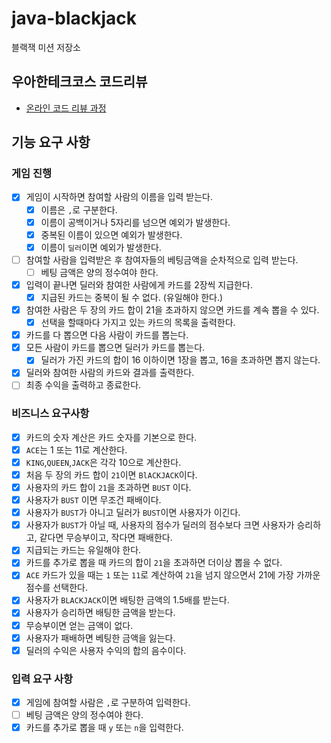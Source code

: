 # java-blackjack

블랙잭 미션 저장소

## 우아한테크코스 코드리뷰

- [온라인 코드 리뷰 과정](https://github.com/woowacourse/woowacourse-docs/blob/master/maincourse/README.md)

## 기능 요구 사항

### 게임 진행

- [X] 게임이 시작하면 참여할 사람의 이름을 입력 받는다.
    - [X] 이름은 `,`로 구분한다.
    - [X] 이름이 공백이거나 5자리를 넘으면 예외가 발생한다.
    - [X] 중복된 이름이 있으면 예외가 발생한다.
    - [X] 이름이 `딜러`이면 예외가 발생한다.
- [ ] 참여할 사람을 입력받은 후 참여자들의 베팅금액을 순차적으로 입력 받는다.
    - [ ] 베팅 금액은 양의 정수여야 한다. 
- [X] 입력이 끝나면 딜러와 참여한 사람에게 카드를 2장씩 지급한다.
    - [X] 지급된 카드는 중복이 될 수 없다. (유일해야 한다.)
- [X] 참여한 사람은 두 장의 카드 합이 21을 초과하지 않으면 카드를 계속 뽑을 수 있다.
    - [X] 선택을 할때마다 가지고 있는 카드의 목록을 출력한다.
- [X] 카드를 다 뽑으면 다음 사람이 카드를 뽑는다.
- [X] 모든 사람이 카드를 뽑으면 딜러가 카드를 뽑는다.
    - [X] 딜러가 가진 카드의 합이 16 이하이면 1장을 뽑고, 16을 초과하면 뽑지 않는다.
- [X] 딜러와 참여한 사람의 카드와 결과를 출력한다.
- [ ] 최종 수익을 출력하고 종료한다.

### 비즈니스 요구사항

- [X] 카드의 숫자 계산은 카드 숫자를 기본으로 한다.
- [X] `ACE`는 1 또는 11로 계산한다.
- [X] `KING`,`QUEEN`,`JACK`은 각각 10으로 계산한다.
- [X] 처음 두 장의 카드 합이 `21`이면 `BlACKJACK`이다.
- [X] 사용자의 카드 합이 `21`을 초과하면 `BUST` 이다.
- [X] 사용자가 `BUST` 이면 무조건 패배이다.
- [X] 사용자가 `BUST`가 아니고 딜러가 `BUST`이면 사용자가 이긴다.
- [X] 사용자가 `BUST`가 아닐 때, 사용자의 점수가 딜러의 점수보다 크면 사용자가 승리하고, 같다면 무승부이고, 작다면 패배한다.
- [X] 지급되는 카드는 유일해야 한다.
- [X] 카드를 추가로 뽑을 때 카드의 합이 `21`을 초과하면 더이상 뽑을 수 없다.
- [X] `ACE` 카드가 있을 때는 `1` 또는 `11`로 계산하여 `21`을 넘지 않으면서 21에 가장 가까운 점수를 선택한다.
- [X] 사용자가 `BLACKJACK`이면 배팅한 금액의 1.5배를 받는다.
- [X] 사용자가 승리하면 배팅한 금액을 받는다.
- [X] 무승부이면 얻는 금액이 없다.
- [X] 사용자가 패배하면 베팅한 금액을 잃는다.
- [X] 딜러의 수익은 사용자 수익의 합의 음수이다.

### 입력 요구 사항

- [X] 게임에 참여할 사람은 `,`로 구분하여 입력한다.
- [ ] 베팅 금액은 양의 정수여야 한다.
- [X] 카드를 추가로 뽑을 때 `y` 또는 `n`을 입력한다.
